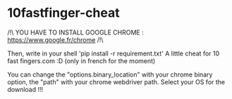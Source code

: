 # 10fastfinger-cheat

/!\ YOU HAVE TO INSTALL GOOGLE CHROME : https://www.google.fr/chrome /!\

Then, write in your shell 'pip install -r requirement.txt'
A little cheat for 10 fast fingers.com :D (only in french for the moment)

You can change the "options.binary_location" with your chrome binary option, the "path" with your chrome webdriver path.
Select your OS for the download !!!
